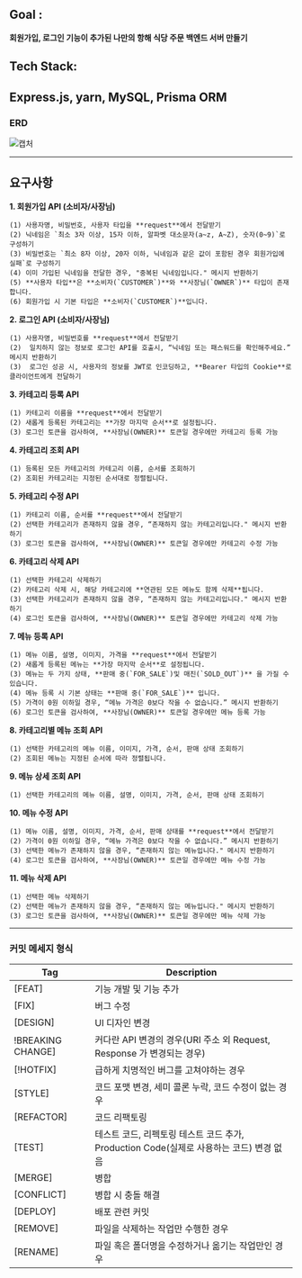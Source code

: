 ## Goal : 
**회원가입, 로그인 기능이 추가된 나만의 항해 식당 주문 백엔드 서버 만들기**

## Tech Stack:
**Express.js, yarn, MySQL,  Prisma ORM**
---
### ERD 
![캡처](https://github.com/LetyPark/lv4_private/assets/141550557/cc365850-dcc2-4b4c-8d12-ab96eb28bc09)

---
## 요구사항 

**1. 회원가입 API (소비자/사장님)**

    (1) 사용자명, 비밀번호, 사용자 타입을 **request**에서 전달받기
    (2) 닉네임은 `최소 3자 이상, 15자 이하, 알파벳 대소문자(a~z, A~Z), 숫자(0~9)`로 구성하기
    (3) 비밀번호는 `최소 8자 이상, 20자 이하, 닉네임과 같은 값이 포함된 경우 회원가입에 실패`로 구성하기
    (4) 이미 가입된 닉네임을 전달한 경우, "중복된 닉네임입니다." 메시지 반환하기
    (5) **사용자 타입**은 **소비자(`CUSTOMER`)**와 **사장님(`OWNER`)** 타입이 존재합니다.
    (6) 회원가입 시 기본 타입은 **소비자(`CUSTOMER`)**입니다.


**2. 로그인 API (소비자/사장님)**

    (1) 사용자명, 비밀번호를 **request**에서 전달받기
    (2)  일치하지 않는 정보로 로그인 API를 호출시, “닉네임 또는 패스워드를 확인해주세요.” 메시지 반환하기
    (3)  로그인 성공 시, 사용자의 정보를 JWT로 인코딩하고, **Bearer 타입의 Cookie**로 클라이언트에게 전달하기


**3. 카테고리 등록 API**

    (1) 카테고리 이름을 **request**에서 전달받기
    (2) 새롭게 등록된 카테고리는 **가장 마지막 순서**로 설정됩니다.
    (3) 로그인 토큰을 검사하여, **사장님(OWNER)** 토큰일 경우에만 카테고리 등록 가능


**4. 카테고리 조회 API**

    (1) 등록된 모든 카테고리의 카테고리 이름, 순서를 조회하기
    (2) 조회된 카테고리는 지정된 순서대로 정렬됩니다.

    
**5. 카테고리 수정 API**

    (1) 카테고리 이름, 순서를 **request**에서 전달받기
    (2) 선택한 카테고리가 존재하지 않을 경우, “존재하지 않는 카테고리입니다." 메시지 반환하기
    (3) 로그인 토큰을 검사하여, **사장님(OWNER)** 토큰일 경우에만 카테고리 수정 가능


**6. 카테고리 삭제 API**

    (1) 선택한 카테고리 삭제하기
    (2) 카테고리 삭제 시, 해당 카테고리에 **연관된 모든 메뉴도 함께 삭제**됩니다.
    (3) 선택한 카테고리가 존재하지 않을 경우, “존재하지 않는 카테고리입니다." 메시지 반환하기
    (4) 로그인 토큰을 검사하여, **사장님(OWNER)** 토큰일 경우에만 카테고리 삭제 가능


**7. 메뉴 등록 API**

    (1) 메뉴 이름, 설명, 이미지, 가격을 **request**에서 전달받기
    (2) 새롭게 등록된 메뉴는 **가장 마지막 순서**로 설정됩니다.
    (3) 메뉴는 두 가지 상태, **판매 중(`FOR_SALE`)및 매진(`SOLD_OUT`)** 을 가질 수 있습니다.
    (4) 메뉴 등록 시 기본 상태는 **판매 중(`FOR_SALE`)** 입니다.
    (5) 가격이 0원 이하일 경우, “메뉴 가격은 0보다 작을 수 없습니다.” 메시지 반환하기
    (6) 로그인 토큰을 검사하여, **사장님(OWNER)** 토큰일 경우에만 메뉴 등록 가능


**8. 카테고리별 메뉴 조회 API**

    (1) 선택한 카테고리의 메뉴 이름, 이미지, 가격, 순서, 판매 상태 조회하기
    (2) 조회된 메뉴는 지정된 순서에 따라 정렬됩니다.


**9. 메뉴 상세 조회 API**

    (1) 선택한 카테고리의 메뉴 이름, 설명, 이미지, 가격, 순서, 판매 상태 조회하기


**10. 메뉴 수정 API**

    (1) 메뉴 이름, 설명, 이미지, 가격, 순서, 판매 상태를 **request**에서 전달받기
    (2) 가격이 0원 이하일 경우, “메뉴 가격은 0보다 작을 수 없습니다.” 메시지 반환하기
    (3) 선택한 메뉴가 존재하지 않을 경우, “존재하지 않는 메뉴입니다." 메시지 반환하기
    (4) 로그인 토큰을 검사하여, **사장님(OWNER)** 토큰일 경우에만 메뉴 수정 가능


**11. 메뉴 삭제 API**

    (1) 선택한 메뉴 삭제하기
    (2) 선택한 메뉴가 존재하지 않을 경우, “존재하지 않는 메뉴입니다." 메시지 반환하기
    (3) 로그인 토큰을 검사하여, **사장님(OWNER)** 토큰일 경우에만 메뉴 삭제 가능
---

### 커밋 메세지 형식 

Tag | Description
---|---|
[FEAT]  | 기능 개발 및 기능 추가
[FIX]  | 버그 수정
[DESIGN] | UI 디자인 변경
!BREAKING CHANGE] | 커다란 API 변경의 경우(URI 주소 외 Request, Response 가 변경되는 경우)
[!HOTFIX] | 급하게 치명적인 버그를 고쳐야하는 경우
[STYLE] | 코드 포맷 변경, 세미 콜론 누락, 코드 수정이 없는 경우
[REFACTOR] | 코드 리팩토링
[TEST]  | 테스트 코드, 리펙토링 테스트 코드 추가, Production Code(실제로 사용하는 코드) 변경 없음
[MERGE] | 병합
[CONFLICT] | 병합 시 충돌 해결
[DEPLOY] | 배포 관련 커밋
[REMOVE] | 파일을 삭제하는 작업만 수행한 경우
[RENAME] | 파일 혹은 폴더명을 수정하거나 옮기는 작업만인 경우
